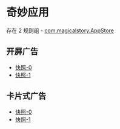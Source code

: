 # 奇妙应用

存在 2 规则组 - [com.magicalstory.AppStore](/src/apps/com.magicalstory.AppStore.ts)

## 开屏广告

- [快照-0](https://i.gkd.li/import/13185745)
- [快照-1](https://i.gkd.li/import/13191546)

## 卡片式广告

- [快照-0](https://i.gkd.li/import/13185746)
- [快照-1](https://i.gkd.li/import/13413482)
